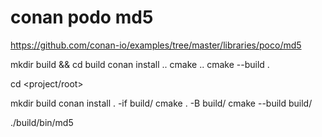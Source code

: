 # conan podo md5

https://github.com/conan-io/examples/tree/master/libraries/poco/md5

mkdir build && cd build
conan install ..
cmake ..
cmake --build .

cd <project/root>

mkdir build
conan install . -if build/
cmake . -B build/
cmake --build build/

./build/bin/md5
